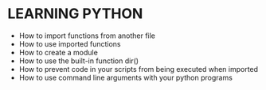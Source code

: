 # LEARNING PYTHON
- How to import functions from another file
- How to use imported functions
- How to create a module
- How to use the built-in function dir()
- How to prevent code in your scripts from being executed when imported
- How to use command line arguments with your python programs
